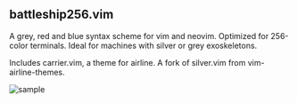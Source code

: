 ## battleship256.vim

A grey, red and blue syntax scheme for vim and neovim. Optimized for 256-color terminals. Ideal for machines with silver or grey exoskeletons.

Includes carrier.vim, a theme for airline. A fork of silver.vim from vim-airline-themes.


![sample](https://imgur.com/a/244HD)

